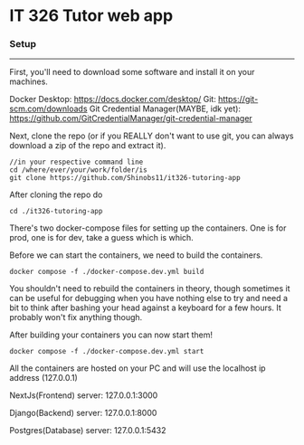 # IT 326 Tutor web app
### Setup
---
First, you'll need to download some software and install it on your machines.

Docker Desktop: https://docs.docker.com/desktop/
Git: https://git-scm.com/downloads
Git Credential Manager(MAYBE, idk yet): https://github.com/GitCredentialManager/git-credential-manager

Next, clone the repo (or if you REALLY don't want to use git, you can always download a zip of the repo and extract it).

```
//in your respective command line
cd /where/ever/your/work/folder/is
git clone https://github.com/Shinobs11/it326-tutoring-app
```

After cloning the repo do
```
cd ./it326-tutoring-app
```
There's two docker-compose files for setting up the containers. One is for prod, one is for dev, take a guess which is which.

Before we can start the containers, we need to build the containers.
```
docker compose -f ./docker-compose.dev.yml build
```
You shouldn't need to rebuild the containers in theory, though sometimes it can be useful for debugging when you have nothing else to try and need a bit to think after bashing your head against a keyboard for a few hours. It probably won't fix anything though.

After building your containers you can now start them!
```
docker compose -f ./docker-compose.dev.yml start
```

All the containers are hosted on your PC and will use the localhost ip address (127.0.0.1)

NextJs(Frontend) server: 127.0.0.1:3000

Django(Backend) server: 127.0.0.1:8000

Postgres(Database) server: 127.0.0.1:5432

